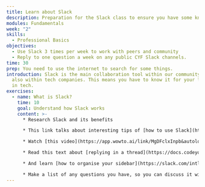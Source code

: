 ```yaml
---
title: Learn about Slack
description: Preparation for the Slack class to ensure you have some knowledge
modules: Fundamentals
week: "2"
skills:
  - Professional Basics
objectives:
  - Use Slack 3 times per week to work with peers and community
  - Reply to one question a week on any public CYF Slack channels.
time: 30
prep: You need to use the internet to search for some things.
introduction: S﻿lack is the main collaboration tool within our community and
  also within tech companies. This means you have to know it for your future job
  in tech.
exercises:
  - name: What is Slack?
    time: 10
    goal: Understand how Slack works
    content: >-
      * Research Slack and its benefits

      * This link talks about interesting tips of [how to use Slack](https://dispatch.m.io/slack-etiquette/)

      * Watch [this video](https://app.wowto.ai/link/MgDFclxInpb&autolocale=true) about Slack Etiquette for our community

      * Read this text about [replying in a thread](https://docs.codeyourfuture.io/trainees/guides/common-responses/reply-in-thread)

      * A﻿nd learn [how to organise your sidebar](https://slack.com/intl/en-gb/help/articles/360043207674-Organise-your-sidebar-with-customised-sections)

      * M﻿ake a list of any questions you have, so you can discuss it with your team members
---
```

